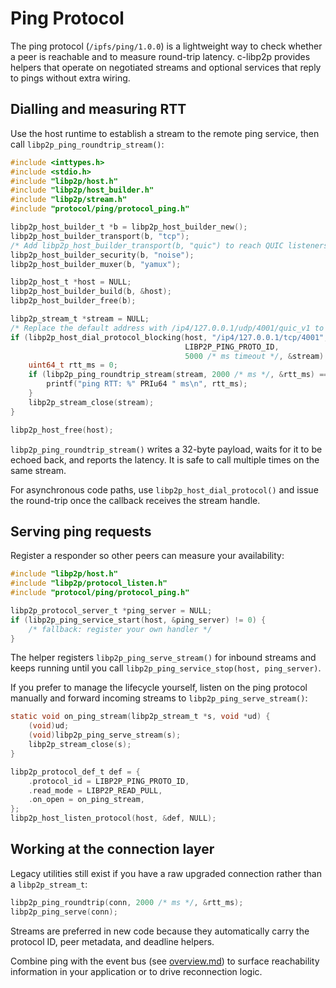 # Ping Protocol

The ping protocol (`/ipfs/ping/1.0.0`) is a lightweight way to check whether a
peer is reachable and to measure round-trip latency. c-libp2p provides helpers
that operate on negotiated streams and optional services that reply to pings
without extra wiring.

## Dialling and measuring RTT

Use the host runtime to establish a stream to the remote ping service, then call
`libp2p_ping_roundtrip_stream()`:

```c
#include <inttypes.h>
#include <stdio.h>
#include "libp2p/host.h"
#include "libp2p/host_builder.h"
#include "libp2p/stream.h"
#include "protocol/ping/protocol_ping.h"

libp2p_host_builder_t *b = libp2p_host_builder_new();
libp2p_host_builder_transport(b, "tcp");
/* Add libp2p_host_builder_transport(b, "quic") to reach QUIC listeners */
libp2p_host_builder_security(b, "noise");
libp2p_host_builder_muxer(b, "yamux");

libp2p_host_t *host = NULL;
libp2p_host_builder_build(b, &host);
libp2p_host_builder_free(b);

libp2p_stream_t *stream = NULL;
/* Replace the default address with /ip4/127.0.0.1/udp/4001/quic_v1 to ping over QUIC */
if (libp2p_host_dial_protocol_blocking(host, "/ip4/127.0.0.1/tcp/4001",
                                       LIBP2P_PING_PROTO_ID,
                                       5000 /* ms timeout */, &stream) == 0) {
    uint64_t rtt_ms = 0;
    if (libp2p_ping_roundtrip_stream(stream, 2000 /* ms */, &rtt_ms) == LIBP2P_PING_OK) {
        printf("ping RTT: %" PRIu64 " ms\n", rtt_ms);
    }
    libp2p_stream_close(stream);
}

libp2p_host_free(host);
```

`libp2p_ping_roundtrip_stream()` writes a 32-byte payload, waits for it to be
echoed back, and reports the latency. It is safe to call multiple times on the
same stream.

For asynchronous code paths, use `libp2p_host_dial_protocol()` and issue the
round-trip once the callback receives the stream handle.

## Serving ping requests

Register a responder so other peers can measure your availability:

```c
#include "libp2p/host.h"
#include "libp2p/protocol_listen.h"
#include "protocol/ping/protocol_ping.h"

libp2p_protocol_server_t *ping_server = NULL;
if (libp2p_ping_service_start(host, &ping_server) != 0) {
    /* fallback: register your own handler */
}
```

The helper registers `libp2p_ping_serve_stream()` for inbound streams and keeps
running until you call `libp2p_ping_service_stop(host, ping_server)`.

If you prefer to manage the lifecycle yourself, listen on the ping protocol
manually and forward incoming streams to `libp2p_ping_serve_stream()`:

```c
static void on_ping_stream(libp2p_stream_t *s, void *ud) {
    (void)ud;
    (void)libp2p_ping_serve_stream(s);
    libp2p_stream_close(s);
}

libp2p_protocol_def_t def = {
    .protocol_id = LIBP2P_PING_PROTO_ID,
    .read_mode = LIBP2P_READ_PULL,
    .on_open = on_ping_stream,
};
libp2p_host_listen_protocol(host, &def, NULL);
```

## Working at the connection layer

Legacy utilities still exist if you have a raw upgraded connection rather than a
`libp2p_stream_t`:

```c
libp2p_ping_roundtrip(conn, 2000 /* ms */, &rtt_ms);
libp2p_ping_serve(conn);
```

Streams are preferred in new code because they automatically carry the protocol
ID, peer metadata, and deadline helpers.

Combine ping with the event bus (see [overview.md](overview.md)) to surface
reachability information in your application or to drive reconnection logic.
